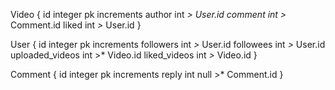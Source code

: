 
Video {
	id integer pk increments
	author int *> User.id
	comment int >* Comment.id
	liked int *>* User.id
}

User {
	id integer pk increments
	followers int *>* User.id
	followees int *>* User.id
	uploaded_videos int >* Video.id
	liked_videos int *>* Video.id
}

Comment {
	id integer pk increments
	reply int null >* Comment.id
}

